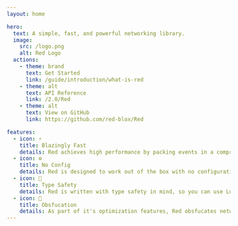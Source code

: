 ```yaml
---
layout: home

hero:
  text: A simple, fast, and powerful networking library.
  image:
    src: /logo.png
    alt: Red Logo
  actions:
    - theme: brand
      text: Get Started
      link: /guide/introduction/what-is-red
    - theme: alt
      text: API Reference
      link: /2.0/Red
    - theme: alt
      text: View on GitHub
      link: https://github.com/red-blox/Red

features:
  - icon: ⚡
    title: Blazingly Fast
    details: Red achieves high performance by packing events in a compressed format, using up to 75% less bandwidth.
  - icon: ⚙️
    title: No Config
    details: Red is designed to work out of the box with no configuration required. Just require the library and begin developing.
  - icon: 🔐
    title: Type Safety
    details: Red is written with type safety in mind, so you can use Luau and get full intellisense and linting right in your editor.
  - icon: 🔎
    title: Obsfucation
    details: As part of it's optimization features, Red obsfucates network data to make it harder for cheaters to read networking logs.
---
```

